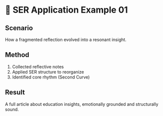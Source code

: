 # 📘 SER Application Example 01

## Scenario  
How a fragmented reflection evolved into a resonant insight.

## Method  
1. Collected reflective notes
2. Applied SER structure to reorganize
3. Identified core rhythm (Second Curve)

## Result  
A full article about education insights, emotionally grounded and structurally sound.
